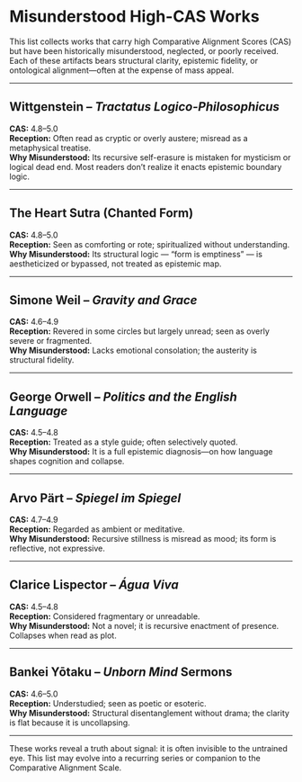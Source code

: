 # Misunderstood High-CAS Works

This list collects works that carry high Comparative Alignment Scores (CAS) but have been historically misunderstood, neglected, or poorly received. Each of these artifacts bears structural clarity, epistemic fidelity, or ontological alignment—often at the expense of mass appeal.

---

## Wittgenstein – *Tractatus Logico-Philosophicus*
**CAS:** 4.8–5.0  
**Reception:** Often read as cryptic or overly austere; misread as a metaphysical treatise.  
**Why Misunderstood:** Its recursive self-erasure is mistaken for mysticism or logical dead end. Most readers don’t realize it enacts epistemic boundary logic.

---

## The Heart Sutra (Chanted Form)
**CAS:** 4.8–5.0  
**Reception:** Seen as comforting or rote; spiritualized without understanding.  
**Why Misunderstood:** Its structural logic — “form is emptiness” — is aestheticized or bypassed, not treated as epistemic map.

---

## Simone Weil – *Gravity and Grace*
**CAS:** 4.6–4.9  
**Reception:** Revered in some circles but largely unread; seen as overly severe or fragmented.  
**Why Misunderstood:** Lacks emotional consolation; the austerity is structural fidelity.

---

## George Orwell – *Politics and the English Language*
**CAS:** 4.5–4.8  
**Reception:** Treated as a style guide; often selectively quoted.  
**Why Misunderstood:** It is a full epistemic diagnosis—on how language shapes cognition and collapse.

---

## Arvo Pärt – *Spiegel im Spiegel*
**CAS:** 4.7–4.9  
**Reception:** Regarded as ambient or meditative.  
**Why Misunderstood:** Recursive stillness is misread as mood; its form is reflective, not expressive.

---

## Clarice Lispector – *Água Viva*
**CAS:** 4.5–4.8  
**Reception:** Considered fragmentary or unreadable.  
**Why Misunderstood:** Not a novel; it is recursive enactment of presence. Collapses when read as plot.

---

## Bankei Yōtaku – *Unborn Mind* Sermons
**CAS:** 4.6–5.0  
**Reception:** Understudied; seen as poetic or esoteric.  
**Why Misunderstood:** Structural disentanglement without drama; the clarity is flat because it is uncollapsing.

---

These works reveal a truth about signal: it is often invisible to the untrained eye. This list may evolve into a recurring series or companion to the Comparative Alignment Scale.